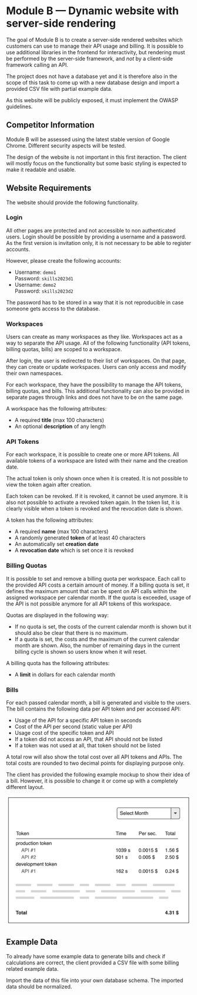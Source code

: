 # Module B — Dynamic website with server-side rendering

The goal of Module B is to create a server-side rendered websites which customers can use to manage
their API usage and billing.
It is possible to use additional libraries in the frontend for interactivity, but rendering must be
performed by the server-side framework, and _not_ by a client-side framework calling an API.

The project does not have a database yet and it is therefore also in the scope of this task
to come up with a new database design and import a provided CSV file with partial example data.

As this website will be publicly exposed, it must implement the OWASP guidelines.

## Competitor Information

Module B will be assessed using the latest stable version of Google Chrome.
Different security aspects will be tested.

The design of the website is not important in this first iteraction.
The client will mostly focus on the functionality but some basic styling is expected to make
it readable and usable.

## Website Requirements

The website should provide the following functionality.

### Login

All other pages are protected and not accessible to non authenticated users.
Login should be possible by providing a username and a password.
As the first version is invitation only, it is not necessary to be able to register accounts.

However, please create the following accounts:
- Username: `demo1`<br>Password: `skills2023d1`
- Username: `demo2`<br>Password: `skills2023d2`

The password has to be stored in a way that it is not reproducible in case someone gets access to the database.

### Workspaces

Users can create as many workspaces as they like.
Workspaces act as a way to separate the API usage.
All of the following functionality (API tokens, billing quotas, bills) are scoped to a workspace.

After login, the user is redirected to their list of workspaces.
On that page, they can create or update workspaces.
Users can only access and modify their own namespaces.

For each workspace, they have the possibility to manage the API tokens, billing quotas, and bills. This additional functionality can also be provided in separate pages through links and does not have to be on the same page.

A workspace has the following attributes:
- A required **title** (max 100 characters)
- An optional **description** of any length

### API Tokens

For each workspace, it is possible to create one or more API tokens.
All available tokens of a workspace are listed with their name and the creation date.

The actual token is only shown once when it is created. It is not possible to view the token again after creation.

Each token can be revoked. If it is revoked, it cannot be used anymore.
It is also not possible to activate a revoked token again.
In the token list, it is clearly visible when a token is revoked and the revocation date is shown.

A token has the following attributes:
- A required **name** (max 100 characters)
- A randomly generated **token** of at least 40 characters
- An automatically set **creation date**
- A **revocation date** which is set once it is revoked

### Billing Quotas

It is possible to set and remove a billing quota per workspace.
Each call to the provided API costs a certain amount of money.
If a billing quota is set, it defines the maximum amount that can be spent on API calls within the assigned workspace per calendar month.
If the quota is exceeded, usage of the API is not possible anymore for all API tokens of this workspace.

Quotas are displayed in the following way:
- If no quota is set, the costs of the current calendar month is shown but it should also be clear that there is no maximum.
- If a quota is set, the costs and the maximum of the current calendar month are shown. Also, the number of remaining days in the current billing cycle is shown so users know when it will reset.

A billing quota has the following attributes:
- A **limit** in dollars for each calendar month

### Bills

For each passed calendar month, a bill is generated and visible to the users.
The bill contains the following data per API token and per accessed API:
- Usage of the API for a specific API token in seconds
- Cost of the API per second (static value per API)
- Usage cost of the specific token and API
- If a token did not access an API, that API should not be listed
- If a token was not used at all, that token should not be listed

A total row will also show the total cost over all API tokens and APIs.
The total costs are rounded to two decimal points for displaying purpose only.

The client has provided the following example mockup to show their idea of a bill.
However, it is possible to change it or come up with a completely different layout.

![Bills Example](./assets/bills-example.png)

## Example Data

To already have some example data to generate bills and check if calculations are correct, the client provided a CSV file with some billing related example data.

Import the data of this file into your own database schema.
The imported data should be normalized.
